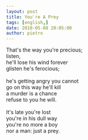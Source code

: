 ```yaml
---
layout: post
title: You're A Prey
tags: [english,]
date: 2010-05-08 20:05:00
author: pietro
---
```

That's the way you're precious;<br/>listen,<br/>he'll lose his wind forever<br/>glisten he's ferocious;<br/><br/>he's getting angry you cannot<br/>go on this way he'll kill<br/>a murder is a chance<br/>refuse to you he will.<br/><br/>It's late you're lost<br/>you're in his dull way<br/>you're no more a boy<br/>nor a man: just a prey.

